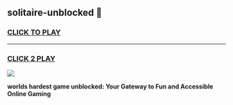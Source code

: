 
## solitaire-unblocked 👋
<h3>
<a href="https://premium.freeplayer.one?title=solitaire-unblocked&ref=14F">CLICK TO PLAY</a></h3>
<hr>

<h3>
<a href="https://premium.freeplayer.one?title=solitaire-unblocked&ref=14F">CLICK 2 PLAY</a>
  
</h3>

<a href="https://premium.freeplayer.one?title=solitaire-unblocked&ref=12F/"><img src="https://clearcache.store/games.png"></a>


**worlds hardest game unblocked: Your Gateway to Fun and Accessible Online Gaming**

